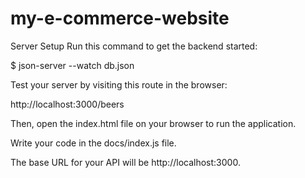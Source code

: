 # my-e-commerce-website

Server Setup
Run this command to get the backend started:

$ json-server --watch db.json

Test your server by visiting this route in the browser:

http://localhost:3000/beers

Then, open the index.html file on your browser to run the application.

Write your code in the docs/index.js file. 

The base URL for your API will be http://localhost:3000.
